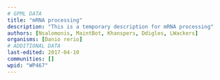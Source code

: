 ```yaml
---
# GPML DATA
title: "mRNA processing"
description: "This is a temporary description for mRNA processing"
authors: [Nsalomonis, MaintBot, Khanspers, Ddigles, LWackers]
organisms: [Danio rerio]
# ADDITIONAL DATA
last-edited: 2017-04-10
communities: []
wpid: "WP467"
---
```

